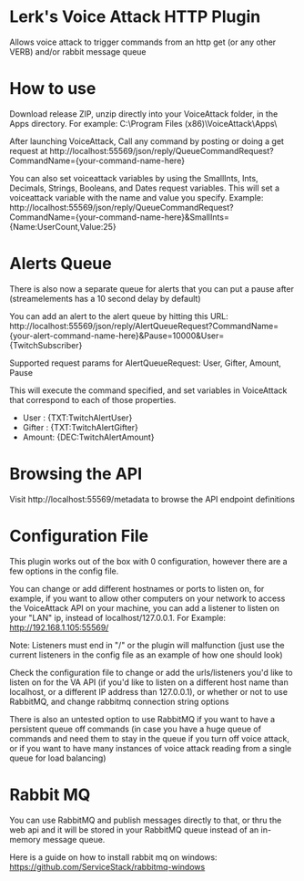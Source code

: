 # Lerk's Voice Attack HTTP Plugin
Allows voice attack to trigger commands from an http get (or any other VERB) and/or rabbit message queue


# How to use
Download release ZIP, unzip directly into your VoiceAttack folder, in the Apps directory. For example: C:\Program Files (x86)\VoiceAttack\Apps\

After launching VoiceAttack, Call any command by posting or doing a get request at http://localhost:55569/json/reply/QueueCommandRequest?CommandName={your-command-name-here}

You can also set voiceattack variables by using the SmallInts, Ints, Decimals, Strings, Booleans, and Dates request variables. This will set a voiceattack variable with the name and value you specify. Example: http://localhost:55569/json/reply/QueueCommandRequest?CommandName={your-command-name-here}&SmallInts={Name:UserCount,Value:25}

# Alerts Queue

There is also now a separate queue for alerts that you can put a pause after (streamelements has a 10 second delay by default)

You can add an alert to the alert queue by hitting this URL:  http://localhost:55569/json/reply/AlertQueueRequest?CommandName={your-alert-command-name-here}&Pause=10000&User={TwitchSubscriber}

Supported request params for AlertQueueRequest: User, Gifter, Amount, Pause

This will execute the command specified, and set variables in VoiceAttack that correspond to each of those properties.

 -  User : {TXT:TwitchAlertUser}
 -  Gifter : {TXT:TwitchAlertGifter}
 -  Amount: {DEC:TwitchAlertAmount}

# Browsing the API

Visit http://localhost:55569/metadata to browse the API endpoint definitions

# Configuration File
This plugin works out of the box with 0 configuration, however there are a few options in the config file.

You can change or add different hostnames or ports to listen on, for example, if you want to allow other computers on your network to access the VoiceAttack API on your machine, you can add a listener to listen on your "LAN" ip, instead of localhost/127.0.0.1. For Example: http://192.168.1.105:55569/

Note: Listeners must end in "/" or the plugin will malfunction (just use the current listeners in the config file as an example of how one should look)

Check the configuration file to change or add the urls/listeners you'd like to listen on for the VA API (if you'd like to listen on a different host name than localhost, or a different IP address than 127.0.0.1), or whether or not to use RabbitMQ, and change rabbitmq connection string options

There is also an untested option to use RabbitMQ if you want to have a persistent queue off commands (in case you have a huge queue of commands and need them to stay in the queue if you turn off voice attack, or if you want to have many instances of voice attack reading from a single queue for load balancing)

# Rabbit MQ
You can use RabbitMQ and publish messages directly to that, or thru the web api and it will be stored in your RabbitMQ queue instead of an in-memory message queue.

Here is a guide on how to install rabbit mq on windows: https://github.com/ServiceStack/rabbitmq-windows
